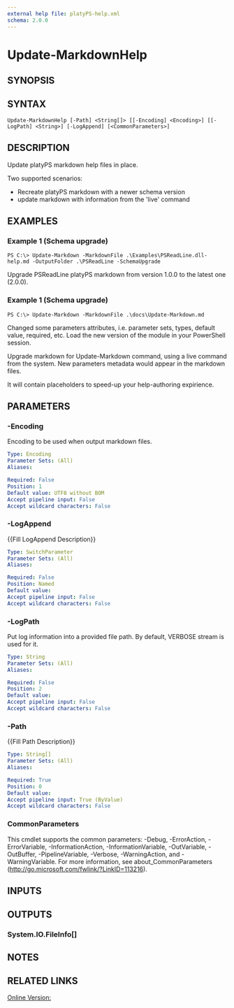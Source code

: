 ```yaml
---
external help file: platyPS-help.xml
schema: 2.0.0
---
```


# Update-MarkdownHelp
## SYNOPSIS

## SYNTAX

```
Update-MarkdownHelp [-Path] <String[]> [[-Encoding] <Encoding>] [[-LogPath] <String>] [-LogAppend] [<CommonParameters>]
```

## DESCRIPTION
Update platyPS markdown help files in place.

Two supported scenarios:

- Recreate platyPS markdown with a newer schema version
- update markdown with information from the 'live' command

## EXAMPLES

### Example 1 (Schema upgrade)
```
PS C:\> Update-Markdown -MarkdownFile .\Examples\PSReadLine.dll-help.md -OutputFolder .\PSReadLine -SchemaUpgrade
```

Upgrade PSReadLine platyPS markdown from version 1.0.0 to the latest one (2.0.0).

### Example 1 (Schema upgrade)
```
PS C:\> Update-Markdown -MarkdownFile .\docs\Update-Markdown.md
```

Changed some parameters attributes, i.e. parameter sets, types, default value, required, etc.
Load the new version of the module in your PowerShell session.

Upgrade markdown for Update-Markdown command, using a live command from the system.
New parameters metadata would appear in the markdown files.

It will contain placeholders to speed-up your help-authoring expirience.

## PARAMETERS

### -Encoding
Encoding to be used when output markdown files.



```yaml
Type: Encoding
Parameter Sets: (All)
Aliases: 

Required: False
Position: 1
Default value: UTF8 without BOM
Accept pipeline input: False
Accept wildcard characters: False
```

### -LogAppend
{{Fill LogAppend Description}}

```yaml
Type: SwitchParameter
Parameter Sets: (All)
Aliases: 

Required: False
Position: Named
Default value: 
Accept pipeline input: False
Accept wildcard characters: False
```

### -LogPath
Put log information into a provided file path.
By default, VERBOSE stream is used for it.



```yaml
Type: String
Parameter Sets: (All)
Aliases: 

Required: False
Position: 2
Default value: 
Accept pipeline input: False
Accept wildcard characters: False
```

### -Path
{{Fill Path Description}}

```yaml
Type: String[]
Parameter Sets: (All)
Aliases: 

Required: True
Position: 0
Default value: 
Accept pipeline input: True (ByValue)
Accept wildcard characters: False
```

### CommonParameters
This cmdlet supports the common parameters: -Debug, -ErrorAction, -ErrorVariable, -InformationAction, -InformationVariable, -OutVariable, -OutBuffer, -PipelineVariable, -Verbose, -WarningAction, and -WarningVariable. For more information, see about_CommonParameters (http://go.microsoft.com/fwlink/?LinkID=113216).

## INPUTS

## OUTPUTS

### System.IO.FileInfo[]

## NOTES

## RELATED LINKS

[Online Version:]()





